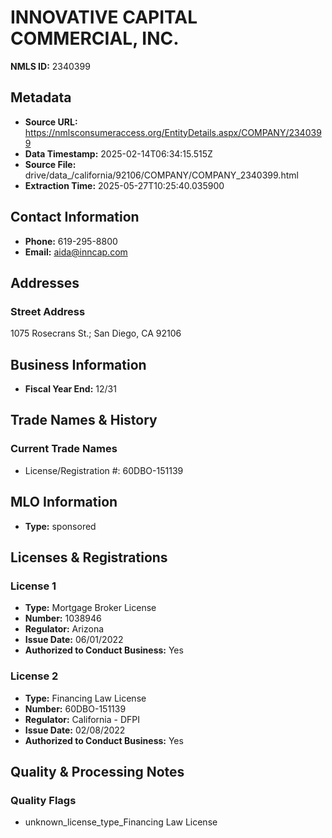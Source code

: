 # INNOVATIVE CAPITAL COMMERCIAL, INC.

**NMLS ID:** 2340399

## Metadata
- **Source URL:** https://nmlsconsumeraccess.org/EntityDetails.aspx/COMPANY/2340399
- **Data Timestamp:** 2025-02-14T06:34:15.515Z
- **Source File:** drive/data_/california/92106/COMPANY/COMPANY_2340399.html
- **Extraction Time:** 2025-05-27T10:25:40.035900

## Contact Information
- **Phone:** 619-295-8800
- **Email:** aida@inncap.com

## Addresses
### Street Address
1075 Rosecrans St.; San Diego, CA 92106

## Business Information
- **Fiscal Year End:** 12/31

## Trade Names & History
### Current Trade Names
- License/Registration #: 60DBO-151139

## MLO Information
- **Type:** sponsored

## Licenses & Registrations

### License 1
- **Type:** Mortgage Broker License
- **Number:** 1038946
- **Regulator:** Arizona
- **Issue Date:** 06/01/2022
- **Authorized to Conduct Business:** Yes

### License 2
- **Type:** Financing Law License
- **Number:** 60DBO-151139
- **Regulator:** California - DFPI
- **Issue Date:** 02/08/2022
- **Authorized to Conduct Business:** Yes

## Quality & Processing Notes
### Quality Flags
- unknown_license_type_Financing Law License
